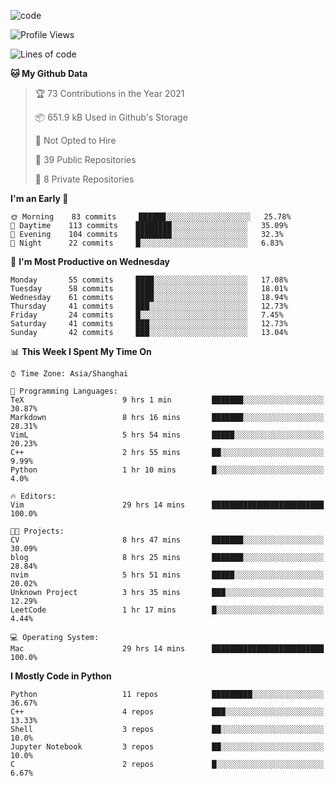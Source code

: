 
<!--
**liuyaanng/liuyaanng** is a ✨ _special_ ✨ repository because its `README.md` (this file) appears on your GitHub profile.

Here are some ideas to get you started:

- 🔭 I’m currently working on ...
- 🌱 I’m currently learning ...
- 👯 I’m looking to collaborate on ...
- 🤔 I’m looking for help with ...
- 💬 Ask me about ...
- 📫 How to reach me: ...
- 😄 Pronouns: ...
- ⚡ Fun fact: ...
-->


![code](https://cdn.jsdelivr.net/gh/liuyaanng/liuyaanng@1.0/code.gif) 

<!--START_SECTION:waka-->
![Profile Views](http://img.shields.io/badge/Profile%20Views-6-blue)

![Lines of code](https://img.shields.io/badge/From%20Hello%20World%20I%27ve%20Written-5.3%20million%20lines%20of%20code-blue)

**🐱 My Github Data** 

> 🏆 73 Contributions in the Year 2021
 > 
> 📦 651.9 kB Used in Github's Storage 
 > 
> 🚫 Not Opted to Hire
 > 
> 📜 39 Public Repositories 
 > 
> 🔑 8 Private Repositories  
 > 
**I'm an Early 🐤** 

```text
🌞 Morning    83 commits     ██████░░░░░░░░░░░░░░░░░░░   25.78% 
🌆 Daytime    113 commits    ████████░░░░░░░░░░░░░░░░░   35.09% 
🌃 Evening    104 commits    ████████░░░░░░░░░░░░░░░░░   32.3% 
🌙 Night      22 commits     █░░░░░░░░░░░░░░░░░░░░░░░░   6.83%

```
📅 **I'm Most Productive on Wednesday** 

```text
Monday       55 commits     ████░░░░░░░░░░░░░░░░░░░░░   17.08% 
Tuesday      58 commits     ████░░░░░░░░░░░░░░░░░░░░░   18.01% 
Wednesday    61 commits     ████░░░░░░░░░░░░░░░░░░░░░   18.94% 
Thursday     41 commits     ███░░░░░░░░░░░░░░░░░░░░░░   12.73% 
Friday       24 commits     █░░░░░░░░░░░░░░░░░░░░░░░░   7.45% 
Saturday     41 commits     ███░░░░░░░░░░░░░░░░░░░░░░   12.73% 
Sunday       42 commits     ███░░░░░░░░░░░░░░░░░░░░░░   13.04%

```


📊 **This Week I Spent My Time On** 

```text
⌚︎ Time Zone: Asia/Shanghai

💬 Programming Languages: 
TeX                      9 hrs 1 min         ███████░░░░░░░░░░░░░░░░░░   30.87% 
Markdown                 8 hrs 16 mins       ███████░░░░░░░░░░░░░░░░░░   28.31% 
VimL                     5 hrs 54 mins       █████░░░░░░░░░░░░░░░░░░░░   20.23% 
C++                      2 hrs 55 mins       ██░░░░░░░░░░░░░░░░░░░░░░░   9.99% 
Python                   1 hr 10 mins        █░░░░░░░░░░░░░░░░░░░░░░░░   4.0%

🔥 Editors: 
Vim                      29 hrs 14 mins      █████████████████████████   100.0%

🐱‍💻 Projects: 
CV                       8 hrs 47 mins       ███████░░░░░░░░░░░░░░░░░░   30.09% 
blog                     8 hrs 25 mins       ███████░░░░░░░░░░░░░░░░░░   28.84% 
nvim                     5 hrs 51 mins       █████░░░░░░░░░░░░░░░░░░░░   20.02% 
Unknown Project          3 hrs 35 mins       ███░░░░░░░░░░░░░░░░░░░░░░   12.29% 
LeetCode                 1 hr 17 mins        █░░░░░░░░░░░░░░░░░░░░░░░░   4.44%

💻 Operating System: 
Mac                      29 hrs 14 mins      █████████████████████████   100.0%

```

**I Mostly Code in Python** 

```text
Python                   11 repos            █████████░░░░░░░░░░░░░░░░   36.67% 
C++                      4 repos             ███░░░░░░░░░░░░░░░░░░░░░░   13.33% 
Shell                    3 repos             ██░░░░░░░░░░░░░░░░░░░░░░░   10.0% 
Jupyter Notebook         3 repos             ██░░░░░░░░░░░░░░░░░░░░░░░   10.0% 
C                        2 repos             █░░░░░░░░░░░░░░░░░░░░░░░░   6.67%

```



<!--END_SECTION:waka-->
